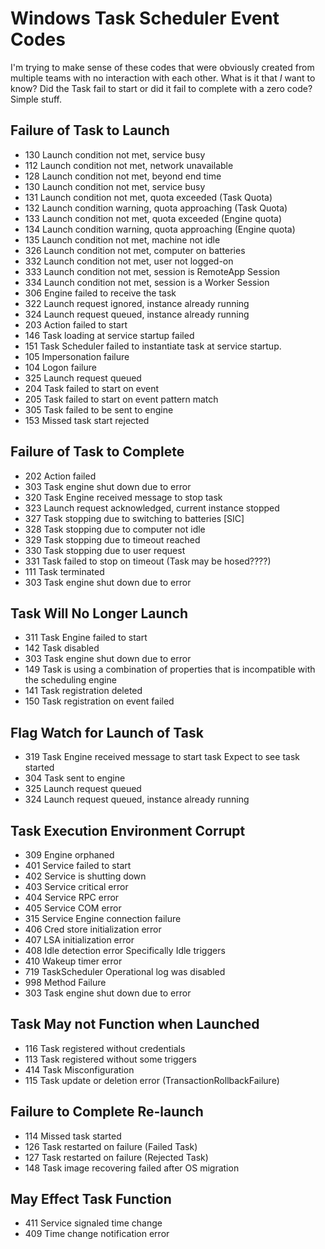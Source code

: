 # Windows Task Scheduler Event Codes
I'm trying to make sense of these codes that were obviously created from multiple teams with no interaction with each other.  What is it that _I_ want to know?  Did the Task fail to start or did it fail to complete with a zero code? Simple stuff.

## Failure of Task to Launch
- 130 Launch condition not met, service busy
- 112 Launch condition not met, network unavailable
- 128 Launch condition not met, beyond end time 
- 130 Launch condition not met, service busy
- 131 Launch condition not met, quota exceeded                (Task Quota)
- 132 Launch condition warning, quota approaching             (Task Quota)
- 133 Launch condition not met, quota exceeded                (Engine quota)
- 134 Launch condition warning, quota approaching             (Engine quota)
- 135 Launch condition not met, machine not idle
- 326 Launch condition not met, computer on batteries
- 332 Launch condition not met, user not logged-on
- 333 Launch condition not met, session is RemoteApp Session
- 334 Launch condition not met, session is a Worker Session 
- 306 Engine failed to receive the task                      
- 322 Launch request ignored, instance already running 
- 324 Launch request queued, instance already running
- 203 Action failed to start
- 146 Task loading at service startup failed
- 151 Task Scheduler failed to instantiate task at service startup. 
- 105 Impersonation failure 
- 104 Logon failure
- 325 Launch request queued
- 204 Task failed to start on event 
- 205 Task failed to start on event pattern match  
- 305 Task failed to be sent to engine
- 153 Missed task start rejected 
## Failure of Task to Complete
- 202 Action failed
- 303 Task engine shut down due to error 
- 320 Task Engine received message to stop task
- 323 Launch request acknowledged, current instance stopped
- 327 Task stopping due to  switching to batteries                        [SIC]
- 328 Task stopping due to computer not idle
- 329 Task stopping due to timeout reached
- 330 Task stopping due to user request
- 331 Task failed to stop on timeout                       (Task may be hosed????)
- 111 Task terminated
- 303 Task engine shut down due to error
## Task Will No Longer Launch
- 311 Task Engine failed to start    
- 142 Task disabled
- 303 Task engine shut down due to error  
- 149 Task is using a combination of properties that is incompatible with the scheduling engine
- 141 Task registration deleted  
- 150 Task registration on event failed 
## Flag Watch for Launch of Task
- 319 Task Engine received message to start task             Expect to see task started
- 304 Task sent to engine
- 325 Launch request queued               
- 324 Launch request queued, instance already running 
## Task Execution Environment Corrupt
 - 309 Engine orphaned
 - 401 Service failed to start 
 - 402 Service is shutting down
 - 403 Service critical error           
 - 404 Service RPC error                
 - 405 Service COM error        
 - 315 Service Engine connection failure         
 - 406 Cred store initialization error  
 - 407 LSA initialization error         
 - 408 Idle detection error                                Specifically Idle triggers
 - 410 Wakeup timer error     
 - 719 TaskScheduler Operational log was disabled   
 - 998 Method Failure      
 - 303 Task engine shut down due to error                    
## Task May not Function when Launched
- 116 Task registered without credentials
- 113 Task registered without some triggers
- 414 Task Misconfiguration
- 115 Task update or deletion error                       (TransactionRollbackFailure)
## Failure to Complete Re-launch
- 114 Missed task started
- 126 Task restarted on failure (Failed Task)
- 127 Task restarted on failure (Rejected Task)
- 148 Task image recovering failed after OS migration 
## May Effect Task Function
- 411 Service signaled time change
- 409 Time change notification error   
